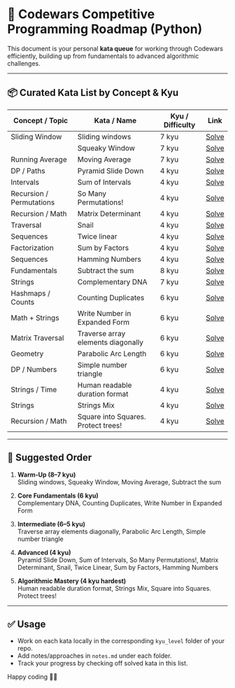 # 🚀 Codewars Competitive Programming Roadmap (Python)

This document is your personal **kata queue** for working through Codewars efficiently, building up from fundamentals to advanced algorithmic challenges.

---

## 📦 Curated Kata List by Concept & Kyu

| **Concept / Topic** | **Kata / Name** | **Kyu / Difficulty** | **Link** |
|---|---|---|---|
| Sliding Window | Sliding windows | 7 kyu | [Solve](https://www.codewars.com/kata/671fd30696d3f42285f7d1f1) |
| | Squeaky Window | 7 kyu | [Solve](https://www.codewars.com/kata/55f8b5b09ec923860200000f) |
| Running Average | Moving Average | 7 kyu | [Solve](https://www.codewars.com/kata/5c745b30f6216a301dc4dda5) |
| DP / Paths | Pyramid Slide Down | 4 kyu | [Solve](https://www.codewars.com/kata/551f23362ff852e2ab000037) |
| Intervals | Sum of Intervals | 4 kyu | [Solve](https://www.codewars.com/collections/4-kyu-16) |
| Recursion / Permutations | So Many Permutations! | 4 kyu | [Solve](https://www.codewars.com/collections/4-kyu-16) |
| Recursion / Math | Matrix Determinant | 4 kyu | [Solve](https://www.codewars.com/collections/4-kyu-16) |
| Traversal | Snail | 4 kyu | [Solve](https://www.codewars.com/collections/python-4kyu-1) |
| Sequences | Twice linear | 4 kyu | [Solve](https://www.codewars.com/collections/python-4kyu-1) |
| Factorization | Sum by Factors | 4 kyu | [Solve](https://www.codewars.com/collections/python-4kyu-1) |
| Sequences | Hamming Numbers | 4 kyu | [Solve](https://www.codewars.com/collections/python-4kyu-1) |
| Fundamentals | Subtract the sum | 8 kyu | [Solve](https://www.codewars.com/kata/56c5847f27be2c3db20009c3) |
| Strings | Complementary DNA | 7 kyu | [Solve](https://www.codewars.com/collections/python-list-best-practices) |
| Hashmaps / Counts | Counting Duplicates | 6 kyu | [Solve](https://www.codewars.com/collections/python-list-best-practices) |
| Math + Strings | Write Number in Expanded Form | 6 kyu | [Solve](https://www.codewars.com/collections/6-kyu-6) |
| Matrix Traversal | Traverse array elements diagonally | 6 kyu | [Solve](https://www.codewars.com/collections/6-kyu-6) |
| Geometry | Parabolic Arc Length | 6 kyu | [Solve](https://www.codewars.com/collections/6-kyu-6) |
| DP / Numbers | Simple number triangle | 6 kyu | [Solve](https://www.codewars.com/collections/6-kyu-6) |
| Strings / Time | Human readable duration format | 4 kyu | [Solve](https://www.codewars.com/collections/4-kyu-16) |
| Strings | Strings Mix | 4 kyu | [Solve](https://www.codewars.com/collections/4-kyu-16) |
| Recursion / Math | Square into Squares. Protect trees! | 4 kyu | [Solve](https://www.codewars.com/collections/4-kyu-16) |

---

## 🎯 Suggested Order

1. **Warm‑Up (8–7 kyu)**  
   Sliding windows, Squeaky Window, Moving Average, Subtract the sum  

2. **Core Fundamentals (6 kyu)**  
   Complementary DNA, Counting Duplicates, Write Number in Expanded Form  

3. **Intermediate (6–5 kyu)**  
   Traverse array elements diagonally, Parabolic Arc Length, Simple number triangle  

4. **Advanced (4 kyu)**  
   Pyramid Slide Down, Sum of Intervals, So Many Permutations!, Matrix Determinant, Snail, Twice Linear, Sum by Factors, Hamming Numbers  

5. **Algorithmic Mastery (4 kyu hardest)**  
   Human readable duration format, Strings Mix, Square into Squares. Protect trees!  

---

## ✅ Usage

- Work on each kata locally in the corresponding `kyu_level` folder of your repo.  
- Add notes/approaches in `notes.md` under each folder.  
- Track your progress by checking off solved kata in this list.

Happy coding 🚀🔥
